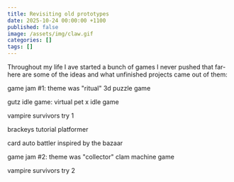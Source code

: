 ```yaml
---
title: Revisiting old prototypes
date: 2025-10-24 00:00:00 +1100
published: false
image: /assets/img/claw.gif
categories: []
tags: []
---
```

Throughout my life I ave started a bunch of games I never pushed that far- here are some of the ideas and what unfinished projects came out of them:

game jam #1:
theme was "ritual"
3d puzzle game

gutz idle game:
virtual pet x idle game


vampire survivors try 1


brackeys tutorial platformer

card auto battler inspired by the bazaar

game jam #2:
theme was "collector"
clam machine game

vampire survivors try 2
